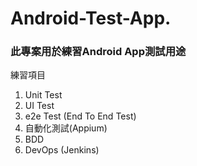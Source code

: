 # Android-Test-App. 
### 此專案用於練習Android App測試用途
練習項目
1. Unit Test
2. UI Test
3. e2e Test (End To End Test)
4. 自動化測試(Appium)
5. BDD
6. DevOps (Jenkins)

